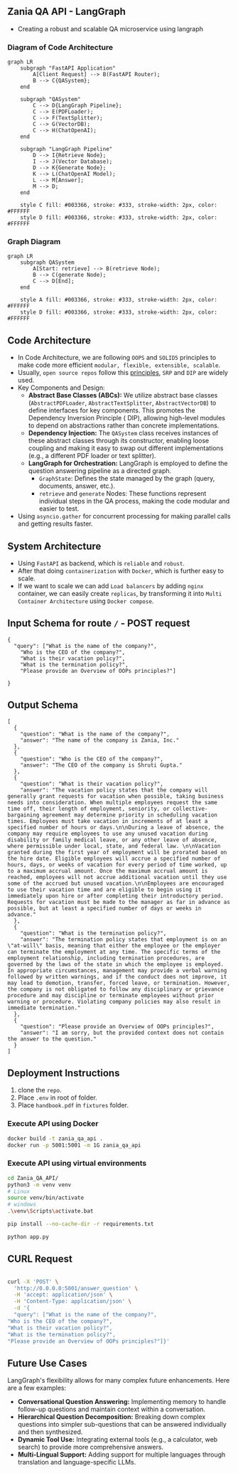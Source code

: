 ## Zania QA API - LangGraph

* Creating a robust and scalable QA microservice using langraph

### Diagram of Code Architecture

```mermaid
graph LR
    subgraph "FastAPI Application"
        A[Client Request] --> B(FastAPI Router);
        B --> C{QASystem};
    end

    subgraph "QASystem"
        C --> D{LangGraph Pipeline};
        C --> E(PDFLoader);
        C --> F(TextSplitter);
        C --> G(VectorDB);
        C --> H(ChatOpenAI);
    end

    subgraph "LangGraph Pipeline"
        D --> I{Retrieve Node};
        I --> J(Vector Database);
        D --> K{Generate Node};
        K --> L(ChatOpenAI Model);
        L --> M[Answer];
        M --> D;
    end

    style C fill: #003366, stroke: #333, stroke-width: 2px, color: #FFFFFF
    style D fill: #003366, stroke: #333, stroke-width: 2px, color: #FFFFFF
```

### Graph Diagram

```mermaid
graph LR
    subgraph QASystem
        A[Start: retrieve] --> B(retrieve Node);
        B --> C(generate Node);
        C --> D[End];
    end

    style A fill: #003366, stroke: #333, stroke-width: 2px, color: #FFFFFF
    style D fill: #003366, stroke: #333, stroke-width: 2px, color: #FFFFFF
```

## Code Architecture

* In Code Architecture, we are following `OOPS` and `SOLID5` principles to make code more efficient
  `modular, flexible, extensible, scalable`.
* Usually, `open source repos` follow this [principles](https://realpython.com/solid-principles-python/), `SRP` and
  `DIP` are widely used.
* Key Components and Design:
    * **Abstract Base Classes (ABCs):**  We utilize abstract base classes (`AbstractPDFLoader`, `AbstractTextSplitter`,
      `AbstractVectorDB`) to define interfaces for key components. This promotes the Dependency Inversion Principle (
      DIP), allowing high-level modules to depend on abstractions rather than concrete implementations.
    * **Dependency Injection:**  The `QASystem` class receives instances of these abstract classes through its
      constructor, enabling loose coupling and making it easy to swap out different implementations (e.g., a different
      PDF loader or text splitter).
    * **LangGraph for Orchestration:** LangGraph is employed to define the question answering pipeline as a directed
      graph.
        * `GraphState`: Defines the state managed by the graph (query, documents, answer, etc.).
        * `retrieve` and `generate` Nodes: These functions represent individual steps in the QA process, making the code
          modular and easier to test.
* Using `asyncio.gather` for concurrent processing for making parallel calls and getting results faster.

## System Architecture

* Using `FastAPI` as backend, which is `reliable` and `robust`.
* After that doing `containerization` with `Docker`, which is further easy to scale.
* If we want to scale we can add `Load balancers` by adding `nginx` container, we can easily create `replicas`, by
  transforming it into `Multi Container Architecture` using `Docker compose`.

## Input Schema for route `/` - POST request

```
{
  "query": ["What is the name of the company?",
    "Who is the CEO of the company?",
    "What is their vacation policy?",
    "What is the termination policy?",
    "Please provide an Overview of OOPs principles?"]

}
```

## Output Schema

```
[
  {
    "question": "What is the name of the company?",
    "answer": "The name of the company is Zania, Inc."
  },
  {
    "question": "Who is the CEO of the company?",
    "answer": "The CEO of the company is Shruti Gupta."
  },
  {
    "question": "What is their vacation policy?",
    "answer": "The vacation policy states that the company will generally grant requests for vacation when possible, taking business needs into consideration. When multiple employees request the same time off, their length of employment, seniority, or collective-bargaining agreement may determine priority in scheduling vacation times. Employees must take vacation in increments of at least a specified number of hours or days.\n\nDuring a leave of absence, the company may require employees to use any unused vacation during disability or family medical leave, or any other leave of absence, where permissible under local, state, and federal law. \n\nVacation granted during the first year of employment will be prorated based on the hire date. Eligible employees will accrue a specified number of hours, days, or weeks of vacation for every period of time worked, up to a maximum accrual amount. Once the maximum accrual amount is reached, employees will not accrue additional vacation until they use some of the accrued but unused vacation.\n\nEmployees are encouraged to use their vacation time and are eligible to begin using it immediately upon hire or after completing their introductory period. Requests for vacation must be made to the manager as far in advance as possible, but at least a specified number of days or weeks in advance."
  },
  {
    "question": "What is the termination policy?",
    "answer": "The termination policy states that employment is on an \"at-will\" basis, meaning that either the employee or the employer can terminate the employment at any time. The specific terms of the employment relationship, including termination procedures, are governed by the laws of the state in which the employee is employed. In appropriate circumstances, management may provide a verbal warning followed by written warnings, and if the conduct does not improve, it may lead to demotion, transfer, forced leave, or termination. However, the company is not obligated to follow any disciplinary or grievance procedure and may discipline or terminate employees without prior warning or procedure. Violating company policies may also result in immediate termination."
  },
  {
    "question": "Please provide an Overview of OOPs principles?",
    "answer": "I am sorry, but the provided context does not contain the answer to the question."
  }
]
```

## Deployment Instructions

1. clone the `repo`.
2. Place `.env` in root of folder.
3. Place `handbook.pdf` in `fixtures` folder.

### Execute API using Docker

```bash
docker build -t zania_qa_api .
docker run -p 5001:5001 -m 1G zania_qa_api
```

### Execute API using virtual environments

```bash
cd Zania_QA_API/
python3 -m venv venv
# Linux
source venv/bin/activate
# windows
.\venv\Scripts\activate.bat

pip install --no-cache-dir -r requirements.txt

python app.py
```

## CURL Request

```bash

curl -X 'POST' \
  'http://0.0.0.0:5001/answer_question' \
  -H 'accept: application/json' \
  -H 'Content-Type: application/json' \
  -d '{
  "query": ["What is the name of the company?",
"Who is the CEO of the company?",
"What is their vacation policy?",
"What is the termination policy?",
"Please provide an Overview of OOPs principles?"]}'
```

## Future Use Cases

LangGraph's flexibility allows for many complex future enhancements. Here are a few examples:

*   **Conversational Question Answering:** Implementing memory to handle follow-up questions and maintain context within a conversation.
*   **Hierarchical Question Decomposition:** Breaking down complex questions into simpler sub-questions that can be answered individually and then synthesized.
*   **Dynamic Tool Use:** Integrating external tools (e.g., a calculator, web search) to provide more comprehensive answers.
*   **Multi-Lingual Support:** Adding support for multiple languages through translation and language-specific LLMs.
